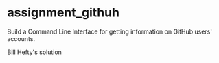 # assignment_githuh
Build a Command Line Interface for getting information on GitHub users' accounts.

Bill Hefty's solution